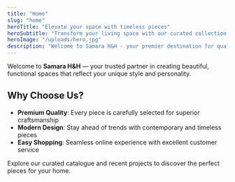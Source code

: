 ```yaml
---
title: "Home"
slug: "home"
heroTitle: "Elevate your space with timeless pieces"
heroSubtitle: "Transform your living space with our curated collection of premium home décor and interior fittings. From modern minimalism to classic elegance, discover pieces that reflect your unique style."
heroImage: "/uploads/hero.jpg"
description: "Welcome to Samara H&H - your premier destination for quality home décor and interior design solutions."
---
```


Welcome to **Samara H&H** — your trusted partner in creating beautiful, functional spaces that reflect your unique style and personality.

## Why Choose Us?

- **Premium Quality**: Every piece is carefully selected for superior craftsmanship
- **Modern Design**: Stay ahead of trends with contemporary and timeless pieces  
- **Easy Shopping**: Seamless online experience with excellent customer service

Explore our curated catalogue and recent projects to discover the perfect pieces for your home.
